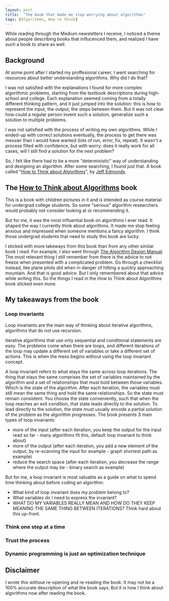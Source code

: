```yaml
---
layout: post
title:  "The book that made me stop worrying about algorithms"
tags: [Algorithms, How to think]
---
```

While reading through the Medium newsletters I receive, I noticed a theme about people describing books that influcenced them, and realized I have such a book to share as well.

## Background

At some point after I started my proffesional career, I went searching for resources about better understanding algorithms. Why did I do that?

I was not satisfied with the explanations I found for more complex algorithmic problems, starting from the textbook descriptions during high-school and college. Each explanation seemed coming from a totally different thinking pattern, and it just jumped into the solution: this is how to represent the input, the output, the steps between them. But it was not clear how could a regular person invent such a solution, generalize such a solution to multiple problems.

I was not satisfied with the process of writing my own algorithms. While I ended-up with correct solutions eventually, the process to get there was messier than I would have wanted (lots of run, error, fix, repeat). It wasn't a process filled with confidence, but with worry: does it really work for all cases, will I still find a solution for the next problem?

So, I felt like there had to be a more "deterministic" way of understanding and designing an algorithm. After some searching, I found just that. A book called "[How to Think about Algorithms](https://www.amazon.com/Think-About-Algorithms-Jeff-Edmonds/dp/0521614104)", by [Jeff Edmonds](https://www.cambridge.org/ro/academic/subjects/computer-science/algorithmics-complexity-computer-algebra-and-computational-g/how-think-about-algorithms?format=PB&isbn=9780521614108#bookPeople).

## The [How to Think about Algorithms](https://www.amazon.com/Think-About-Algorithms-Jeff-Edmonds/dp/0521614104) book

This is a book with children pictures in it and is intended as course material for undergrad college students. So some "serious" algorithm researchers would probably not consider looking at or recommending it.

But for me, it was the most influential book on algorithms I ever read. It shaped the way I currently think about algorithms. It made me stop feeling anxious and impressed when someone mentions a fancy algorithm. I think those undergrad students that need to study this book are lucky.

I sticked with more takeways from this book than from any other similar book I read. For example, I also went through [The Algorithm Design Manual](https://www.amazon.com/Algorithm-Design-Manual-Steven-Skiena/dp/1849967202). The most relevant thing I still remember from there is the advice to not freeze when presented with a complicated problem. Go through a checklist instead, like plane pilots did when in danger of hitting a quickly approaching mountain. And that is good advice. But I only remembered about that advice while writing this. So the things I read in the How to Think about Algorithms book sticked even more.

## My takeaways from the book

### Loop invariants

Loop invariants are the main way of thinking about iterative algorithms, algorithms that do not use recursion.

Iterative algorithms that use only sequential and conditional statements are easy. The problems come when there are loops, and different iterations of the loop may update a different set of variables or take a different set of actions. This is when the mess begins without using the loop invariant concept.

A loop invariant refers to what stays the same across loop iterations. The thing that stays the same comprises the set of variables maintained by the algorithm and a set of relationships that must hold between those variables. Which is the state of the algorithm. After each iteration, the variables must still mean the same thing and hold the same relationships. So the state must remain consistent. You choose the state conveniently, such that when the loop reaches an exit condition, that state leads directly to the solution. To lead directly to the solution, the state must usually encode a partial solution of the problem as the algorithm progresses. The book presents 3 main types of loop invariants:

* more of the input (after each iteration, you keep the output for the input read so far - many algorithms fit this, default loop invariant to think about)
* more of the output (after each iteration, you add a new element of the output, by re-scanning the input for example - graph shortest path as example)
* reduce the search space (after each iteration, you decrease the range where the output may be - binary search as example)

But for me, a loop invariant is most valuable as a guide on what to spend time thinking about before coding an algorithm:

* What kind of loop invariant does my problem belong to?
* What variables do I need to express the invariant?
* WHAT DO MY VARIABLES REALLY MEAN AND HOW DO THEY KEEP MEANING THE SAME THING BETWEEN ITERATIONS? Think hard about this up-front.

### Think one step at a time

### Trust the process

### Dynamic programming is just an optimization technique

## Disclaimer

I wrote this without re-opening and re-reading the book. It may not be a 100% accurate description of what the book says. But it is how I think about algorithms now after reading the book.
